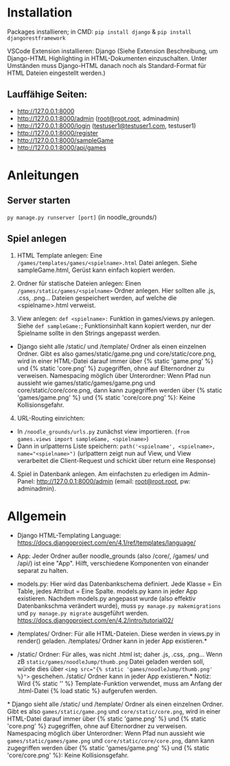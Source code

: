 # Installation

Packages installieren; in CMD: `pip install django` & `pip install djangorestframework`

VSCode Extension installieren: Django (Siehe Extension Beschreibung, um Django-HTML Highlighting in HTML-Dokumenten einzuschalten. Unter Umständen muss Django-HTML danach noch als Standard-Format für HTML Dateien eingestellt werden.)

## Lauffähige Seiten:

- http://127.0.0.1:8000
- http://127.0.0.1:8000/admin (root@root.root, adminadmin)
- http://127.0.0.1:8000/login (testuser1@testuser1.com, testuser1)
- http://127.0.0.1:8000/register 
- http://127.0.0.1:8000/sampleGame
- http://127.0.0.1:8000/api/games

# Anleitungen

## Server starten

`py manage.py runserver [port]` (in noodle_grounds/)

## Spiel anlegen

1. HTML Template anlegen: Eine `/games/templates/games/<spielname>.html` Datei anlegen. Siehe sampleGame.html, Gerüst kann einfach kopiert werden.

2. Ordner für statische Dateien anlegen: Einen `/games/static/games/<spielname>` Ordner anlegen. Hier sollten alle .js, .css, .png... Dateien gespeichert werden, auf welche die \<spielname>.html verweist. 

3. View anlegen: `def <spielname>:` Funktion in games/views.py anlegen. Siehe `def sampleGame:`; Funktionsinhalt kann kopiert werden, nur der Spielname sollte in den Strings angepasst werden.
* Django sieht alle /static/ und /template/ Ordner als einen einzelnen Ordner. Gibt es also games/static/game.png und core/static/core.png, wird in einer HTML-Datei darauf immer über {% static 'game.png' %} und {% static 'core.png' %} zugegriffen, ohne auf Elternordner zu verweisen. Namespacing möglich über Unterordner: Wenn Pfad nun aussieht wie games/static/games/game.png und core/static/core/core.png, dann kann zugegriffen werden über {% static 'games/game.png' %} und {% static 'core/core.png' %}: Keine Kollisionsgefahr.
4. URL-Routing einrichten: 
  - In `/noodle_grounds/urls.py` zunächst view importieren. (`from games.views import sampleGame, <spielname>`)
  - Dann in urlpatterns Liste speichern: `path('<spielname', <spielname>, name="<spielname>")` (urlpattern zeigt nun auf View, und View verarbeitet die Client-Request und schickt über return eine Response)

4. Spiel in Datenbank anlegen. Am einfachsten zu erledigen im Admin-Panel: http://127.0.0.1:8000/admin (email: root@root.root, pw: adminadmin). 

# Allgemein

- Django HTML-Templating Language: https://docs.djangoproject.com/en/4.1/ref/templates/language/

- App: Jeder Ordner außer noodle_grounds (also /core/, /games/ und /api/) ist eine "App". Hilft, verschiedene Komponenten von einander separat zu halten.

- models.py: Hier wird das Datenbankschema definiert. Jede Klasse = Ein Table, jedes Attribut = Eine Spalte. models.py kann in jeder App existieren. Nachdem models.py angepasst wurde (also effektiv Datenbankschma verändert wurde), muss `py manage.py makemigrations` und `py manage.py migrate` ausgeführt werden. https://docs.djangoproject.com/en/4.2/intro/tutorial02/

- /templates/ Ordner: Für alle HTML-Dateien. Diese werden in views.py in render() geladen. /templates/ Ordner kann in jeder App existieren.*

- /static/ Ordner: Für alles, was nicht .html ist; daher .js, .css, .png... Wenn zB `static/games/noodleJump/thumb.png` Datei geladen werden soll, würde dies über `<img src="{% static 'games/noodleJump/thumb.png' %}">` geschehen. /static/ Ordner kann in jeder App existieren.* Notiz: Wird {% static '' %} Template-Funktion verwendet, muss am Anfang der .html-Datei {% load static %} aufgerufen werden.

\* Django sieht alle /static/ und /template/ Ordner als einen einzelnen Ordner. Gibt es also `games/static/game.png` und `core/static/core.png`, wird in einer HTML-Datei darauf immer über {% static 'game.png' %} und {% static 'core.png' %} zugegriffen, ohne auf Elternordner zu verweisen. Namespacing möglich über Unterordner: Wenn Pfad nun aussieht wie `games/static/games/game.png` und `core/static/core/core.png`, dann kann zugegriffen werden über {% static 'games/game.png' %} und {% static 'core/core.png' %}: Keine Kollisionsgefahr.
